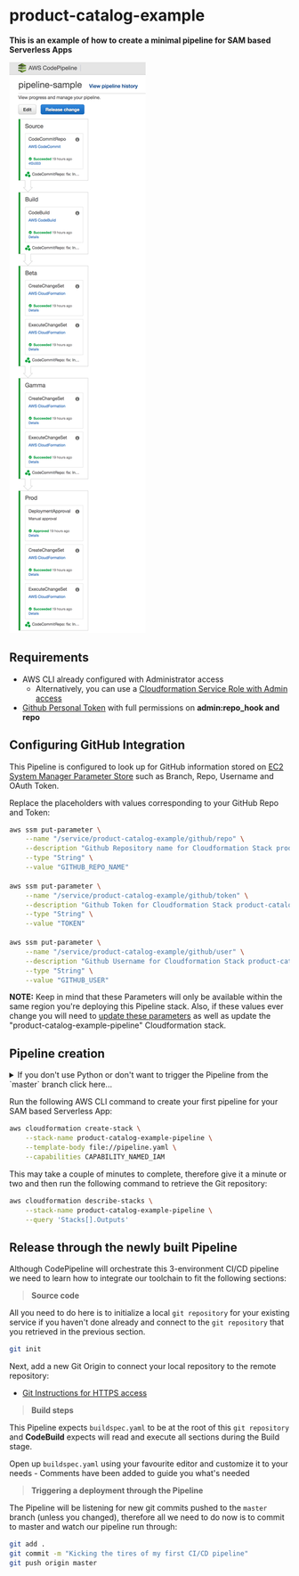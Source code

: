 # product-catalog-example

**This is an example of how to create a minimal pipeline for SAM based Serverless Apps**

![Pipeline Sample Image](pipeline-sample.png)

## Requirements

* AWS CLI already configured with Administrator access 
    - Alternatively, you can use a [Cloudformation Service Role with Admin access](https://docs.aws.amazon.com/AWSCloudFormation/latest/UserGuide/using-iam-servicerole.html)
* [Github Personal Token](https://help.github.com/articles/creating-a-personal-access-token-for-the-command-line/) with full permissions on **admin:repo_hook and repo**

## Configuring GitHub Integration

This Pipeline is configured to look up for GitHub information stored on [EC2 System Manager Parameter Store](https://docs.aws.amazon.com/systems-manager/latest/userguide/systems-manager-paramstore.html) such as Branch, Repo, Username and OAuth Token.

Replace the placeholders with values corresponding to your GitHub Repo and Token:

```bash
aws ssm put-parameter \
    --name "/service/product-catalog-example/github/repo" \
    --description "Github Repository name for Cloudformation Stack product-catalog-example-pipeline" \
    --type "String" \
    --value "GITHUB_REPO_NAME"

aws ssm put-parameter \
    --name "/service/product-catalog-example/github/token" \
    --description "Github Token for Cloudformation Stack product-catalog-example-pipeline" \
    --type "String" \
    --value "TOKEN"

aws ssm put-parameter \
    --name "/service/product-catalog-example/github/user" \
    --description "Github Username for Cloudformation Stack product-catalog-example-pipeline" \
    --type "String" \
    --value "GITHUB_USER"
```

**NOTE:** Keep in mind that these Parameters will only be available within the same region you're deploying this Pipeline stack. Also, if these values ever change you will need to [update these parameters](https://docs.aws.amazon.com/cli/latest/reference/ssm/put-parameter.html) as well as update the "product-catalog-example-pipeline" Cloudformation stack.

## Pipeline creation

<details>
<summary>If you don't use Python or don't want to trigger the Pipeline from the `master` branch click here...</summary>
Before we create this 3-environment Pipeline through Cloudformation you may want to change a couple of things to fit your environment/runtime:

* **CodeBuild** uses a `Python` build image by default and if you're not using `Python` as a runtime you can change that
    - [CodeBuild offers multiple images](https://docs.aws.amazon.com/codebuild/latest/userguide/build-env-ref-available.html) and you can  update the `Image` property under `pipeline.yaml` file accordingly

```yaml
    CodeBuildProject:
        Type: AWS::CodeBuild::Project
        Properties:
            ...
            Environment: 
                Type: LINUX_CONTAINER
                ComputeType: BUILD_GENERAL1_SMALL
                Image: aws/codebuild/python:3.6.5 # More info on Images: https://docs.aws.amazon.com/codebuild/latest/userguide/build-env-ref-available.html
                EnvironmentVariables:
                  - 
                    Name: BUILD_OUTPUT_BUCKET
                    Value: !Ref BuildArtifactsBucket
...
```

* **CodePipeline** uses the `master` branch to trigger the CI/CD pipeline and if you want to specify another branch you can do so by updating the following section in the `pipeline.yaml` file.
```yaml
    Stages:
        - Name: Source
            Actions:
            - Name: SourceCodeRepo
                ActionTypeId:
                # More info on Possible Values: https://docs.aws.amazon.com/codepipeline/latest/userguide/reference-pipeline-structure.html#action-requirements
                Category: Source
                Owner: ThirdParty
                Provider: GitHub
                Version: "1"
                Configuration:
                Owner: !Ref GithubUser
                Repo: !Ref GithubRepo
                Branch: master
                OAuthToken: !Ref GithubToken
                OutputArtifacts:
                - Name: SourceCodeAsZip
                RunOrder: 1
```
</details>

Run the following AWS CLI command to create your first pipeline for your SAM based Serverless App:

```bash
aws cloudformation create-stack \
    --stack-name product-catalog-example-pipeline \
    --template-body file://pipeline.yaml \
    --capabilities CAPABILITY_NAMED_IAM
```

This may take a couple of minutes to complete, therefore give it a minute or two and then run the following command to retrieve the Git repository:

```bash
aws cloudformation describe-stacks \
    --stack-name product-catalog-example-pipeline \
    --query 'Stacks[].Outputs'
```

## Release through the newly built Pipeline

Although CodePipeline will orchestrate this 3-environment CI/CD pipeline we need to learn how to integrate our toolchain to fit the following sections:

> **Source code**

All you need to do here is to initialize a local `git repository` for your existing service if you haven't done already and connect to the `git repository` that you retrieved in the previous section.

```bash
git init
```

Next, add a new Git Origin to connect your local repository to the remote repository:
* [Git Instructions for HTTPS access](https://help.github.com/articles/adding-a-remote/)

> **Build steps**

This Pipeline expects `buildspec.yaml` to be at the root of this `git repository` and **CodeBuild** expects will read and execute all sections during the Build stage.

Open up `buildspec.yaml` using your favourite editor and customize it to your needs - Comments have been added to guide you what's needed

> **Triggering a deployment through the Pipeline**

The Pipeline will be listening for new git commits pushed to the `master` branch (unless you changed), therefore all we need to do now is to commit to master and watch our pipeline run through:

```bash
git add . 
git commit -m "Kicking the tires of my first CI/CD pipeline"
git push origin master
```
